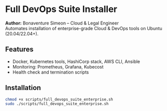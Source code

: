 # Full DevOps Suite Installer

**Author:** Bonaventure Simeon – Cloud & Legal Engineer  
Automates installation of enterprise-grade Cloud & DevOps tools on Ubuntu (20.04/22.04+).

## Features
- Docker, Kubernetes tools, HashiCorp stack, AWS CLI, Ansible
- Monitoring: Prometheus, Grafana, Kubecost
- Health check and termination scripts

## Installation
```bash
chmod +x scripts/full_devops_suite_enterprise.sh
sudo ./scripts/full_devops_suite_enterprise.sh
```
